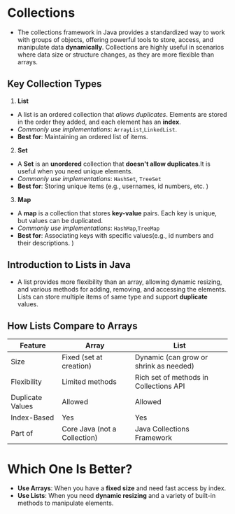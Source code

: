 # Collections 
* The collections framework in Java provides a standardized way to work with groups of objects,
offering powerful tools to store, access, and manipulate data **dynamically**. Collections are highly 
useful in scenarios where data size or structure changes, as they are more flexible than arrays. 

## Key Collection Types
1. **List**
- A list is an ordered collection that *allows duplicates*. Elements are stored in the order 
they added, and each element has an **index**.
- *Commonly use implementations*: `ArrayList`,`LinkedList`. 
- **Best for**: Maintaining an ordered list of items.

2. **Set**
- A **Set** is an **unordered** collection that **doesn't allow duplicates**.It is useful 
when you need unique elements. 
- *Commonly use implementations*: `HashSet`, `TreeSet`
- **Best for**: Storing unique items (e.g., usernames, id numbers, etc. )

3. **Map**
- A **map** is a collection that stores **key-value** pairs. Each key is unique, but values can be duplicated. 
- *Commonly use implementations*: `HashMap`,`TreeMap`
- **Best for**: Associating keys with specific values(e.g., id numbers and their descriptions. )

## Introduction to Lists in Java
- A list provides more flexibility than an array, allowing dynamic resizing, and various methods for 
adding, removing, and accessing the elements. Lists can store multiple items of same type and support 
**duplicate** values. 

## How Lists Compare to Arrays

| Feature          | Array                               | List                                    |
|------------------|-------------------------------------|-----------------------------------------|
| Size             | Fixed (set at creation)             | Dynamic (can grow or shrink as needed)  |
| Flexibility      | Limited methods                     | Rich set of methods in Collections API  |
| Duplicate Values | Allowed                             | Allowed                                 |
| Index-Based      | Yes                                 | Yes                                     |
| Part of          | Core Java (not a Collection)        | Java Collections Framework              |

# Which One Is Better? 
* **Use Arrays**: When you have a **fixed size** and need fast access by index. 
* **Use Lists**: When you need **dynamic resizing** and a variety of built-in methods to manipulate elements.


